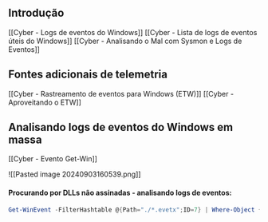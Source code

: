 ## Introdução
[[Cyber - Logs de eventos do Windows]]
[[Cyber - Lista de logs de eventos úteis do Windows]]
[[Cyber - Analisando o Mal com Sysmon e Logs de Eventos]]

## Fontes adicionais de telemetria
[[Cyber - Rastreamento de eventos para Windows (ETW)]]
[[Cyber - Aproveitando o ETW]]

## Analisando logs de eventos do Windows em massa
[[Cyber - Evento Get-Win]]


![[Pasted image 20240903160539.png]]

#### Procurando por DLLs não assinadas - analisando logs de eventos:

```powershell
Get-WinEvent -FilterHashtable @{Path="./*.evetx";ID=7} | Where-Object {$_.Properties[12].Value -eq "false"} | Select-Object -Property *
```